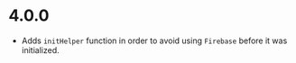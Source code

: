 # 4.0.0

- Adds `initHelper` function in order to avoid using `Firebase` before it was initialized.
